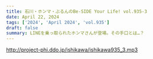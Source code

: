 ```yaml
---
title: 石川・ホンマ・ぶるんのBe-SIDE Your Life! vol.935-3
date: April 22, 2024
tags: ['2024', 'April 2024', 'vol.935']
draft: false
summary: LINEを乗っ取られたホンマさんが登場。その手口とは…？
---
```


http://project-phi.ddo.jp/ishikawa/ishikawa935_3.mp3
